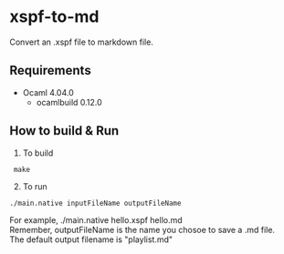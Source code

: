 # xspf-to-md
Convert an .xspf file to markdown file.

## Requirements
* Ocaml 4.04.0
  * ocamlbuild 0.12.0

## How to build & Run

1. To build
```
 make 
```

2. To run

```
./main.native inputFileName outputFileName
```

For example, ./main.native hello.xspf hello.md  
Remember, outputFileName is the name you chosoe to save a .md file.  
The default output filename is "playlist.md"

